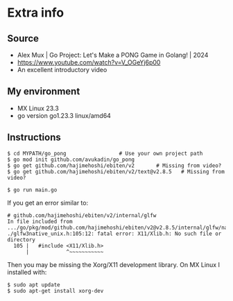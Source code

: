 # Extra info

## Source

- Alex Mux | Go Project: Let's Make a PONG Game in Golang! | 2024
- https://www.youtube.com/watch?v=V_OGeYj6p00
- An excellent introductory video


## My environment

- MX Linux 23.3
- go version go1.23.3 linux/amd64


## Instructions

```
$ cd MYPATH/go_pong					# Use your own project path
$ go mod init github.com/avukadin/go_pong
$ go get github.com/hajimehoshi/ebiten/v2		# Missing from video?
$ go get github.com/hajimehoshi/ebiten/v2/text@v2.8.5	# Missing from video?

$ go run main.go
```

If you get an error similar to:

```
# github.com/hajimehoshi/ebiten/v2/internal/glfw
In file included from .../go/pkg/mod/github.com/hajimehoshi/ebiten/v2@v2.8.5/internal/glfw/native_linbsd.go:14:
./glfw3native_unix.h:105:12: fatal error: X11/Xlib.h: No such file or directory
  105 |   #include <X11/Xlib.h>
      |            ^~~~~~~~~~~~
```

Then you may be missing the Xorg/X11 development library. On MX Linux I installed with:

```
$ sudo apt update
$ sudo apt-get install xorg-dev
```

